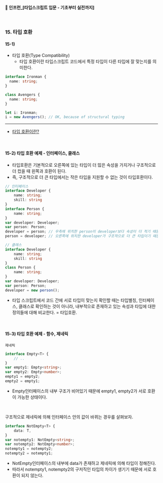 ####  🚀 인프런_[타입스크립트 입문 - 기초부터 실전까지]
<br/>

### 15. 타입 호환
#### 15-1)
- 타입 호환(Type Compatibility)
	- 타입 호환이란 타입스크립트 코드에서 특정 타입이 다른 타입에 잘 맞는지를 의미한다.
```typescript
interface Ironman {
  name: string;
}

class Avengers {
  name: string;
}

let i: Ironman;
i = new Avengers(); // OK, because of structural typing
```
***
-   [타입 호환이란?](https://joshua1988.github.io/ts/guide/type-compatibility.html)

<br/>

#### 15-2) 타입 호환 예제 - 인터페이스, 클래스
- 타입호환은 기본적으로 오른쪽에 있는 타입이 더 많은 속성을 가지거나 구조적으로 더 컸을 때 왼쪽과 호환이 된다.
- 즉, 구조적으로 더 큰 타입에서는 작은 타입을 지원할 수 없는 것이 타입호환이다.
```typescript
// 인터페이스
interface Developer {
    name: string;
    skill: string
}
interface Person {
    name: string;
}
var developer: Developer;
var person: Person;
developer = person; // 우측에 위치한 person이 developer보다 속성이 더 적기 때문에 에러가 난다.
person = developer; // 오른쪽에 위치한 developer가 구조적으로 더 큰 타입이기 때문에 person을 지원할 수 있다. 호환이 된다.

```
```typescript
// 클래스
interface Developer {
    name: string;
    skill: string
}
class Person {
    name: string;
}
var developer: Developer;
var person: Person;
developer = new person();
```
- 타입 스크립트에서 코드 간에 서로 타입이 맞는지 확인할 때는 타입별칭, 인터페이스, 클래스로 확인하는 것이 아니라, 내부적으로 존재하고 있는 속성과 타입에 대한 정의들에 대해 비교한다. = 타입호환.


<br/>

#### 15-3) 타입 호환 예제 - 함수, 제네릭
`제네릭`
```typescript
interface Empty<T> {
    // ..
}
var empty1: Empty<string>;
var empty2: Empty<number>;
empty1 = empty2;
empty2 = empty1;
```
- Empty인터페이스의 내부 구조가 비어있기 때문에 empty1, empty2가 서로 호환이 가능한 상태이다.
<br/>

구조적으로 제네릭에 의해 인터페이스 안의 값이 바뀌는 경우를 살펴보자.
```typescript
interface NotEmpty<T> {
    data: T,
}
var notempty1: NotEmpty<string>;
var notempty2: NotEmpty<number>;
notempty1 = notempty2;
notempty2 = notempty1;
```
- NotEmpty인터페이스의 내부에 data가 존재하고 제네릭에 의해 타입이 정해진다. 
- 따라서 notempty1, notempty2의 구저직인 타입의 차이가 생기기 때문에 서로 호환이 되지 않는다.
